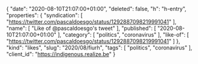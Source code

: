 {
  "date": "2020-08-10T21:07:00+01:00",
  "deleted": false,
  "h": "h-entry",
  "properties": {
    "syndication": [
      "https://twitter.com/pascaldoesgo/status/1292887098219991041"
    ],
    "name": [
      "Like of @pascaldoesgo's tweet"
    ],
    "published": [
      "2020-08-10T21:07:00+01:00"
    ],
    "category": [
      "politics",
      "coronavirus"
    ],
    "like-of": [
      "https://twitter.com/pascaldoesgo/status/1292887098219991041"
    ]
  },
  "kind": "likes",
  "slug": "2020/08/fiurh",
  "tags": [
    "politics",
    "coronavirus"
  ],
  "client_id": "https://indigenous.realize.be"
}

